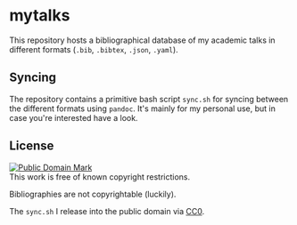 # mytalks

This repository hosts a bibliographical database of my academic talks in different formats (`.bib`, `.bibtex`, `.json`, `.yaml`).

## Syncing

The repository contains a primitive bash script `sync.sh` for syncing between the different formats using `pandoc`.
It's mainly for my personal use, but in case you're interested have a look.

## License

<p>
<a rel="license" href="http://creativecommons.org/publicdomain/mark/1.0/">
<img src="http://i.creativecommons.org/p/mark/1.0/88x31.png"
     style="border-style: none;" alt="Public Domain Mark" />
</a>
<br />
This work is free of known copyright restrictions.
</p>

Bibliographies are not copyrightable (luckily).

The `sync.sh` I release into the public domain via [CC0](https://creativecommons.org/publicdomain/zero/1.0/).
